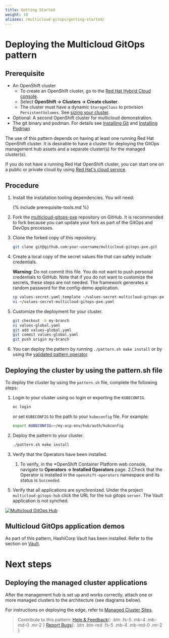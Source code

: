 ```yaml
---
title: Getting Started
weight: 10
aliases: /multicloud-gitops/getting-started/
---
```


# Deploying the Multicloud GitOps pattern

## Prerequisite

* An OpenShift cluster
  * To create an OpenShift cluster, go to the [Red Hat Hybrid Cloud console](https://console.redhat.com/).
  * Select **OpenShift -> Clusters -> Create cluster**.
  * The cluster must have a dynamic `StorageClass` to provision `PersistentVolumes`. See [sizing your cluster](../../multicloud-gitops/cluster-sizing).
* Optional: A second OpenShift cluster for multicloud demonstration.
* The git binary and podman. For details see [Installing Git](https://git-scm.com/book/en/v2/Getting-Started-Installing-Git) and [Installing Podman](https://podman.io/getting-started/installation)

The use of this pattern depends on having at least one running Red Hat
OpenShift cluster. It is desirable to have a cluster for deploying the GitOps
management hub assets and a separate cluster(s) for the managed cluster(s).

If you do not have a running Red Hat OpenShift cluster, you can start one on a
public or private cloud by using [Red Hat's cloud
service](https://console.redhat.com/openshift/create).

## Procedure

1. Install the installation tooling dependencies. You will need:

   {% include prerequisite-tools.md %}

2. Fork the [multicloud-gitops-pxe](https://github.com/portworx/rh-multicloud-gitops-pxe) repository on GitHub. It is recommended to fork because you can update your fork as part of the GitOps and DevOps processes.

3. Clone the forked copy of this repository.

    ```sh
    git clone git@github.com:your-username/multicloud-gitops-pxe.git
    ```

4. Create a local copy of the secret values file that can safely include credentials.

    **Warning:**
    Do not commit this file. You do not want to push personal credentials to GitHub.
    Note that if you do not want to customize the secrets, these steps are not needed.
    The framework generates a random password for the config-demo application.

    ```sh
    cp values-secret.yaml.template ~/values-secret-multicloud-gitops-pxe.yaml
    vi ~/values-secret-multicloud-gitops-pxe.yaml
    ```

5. Customize the deployment for your cluster.

   ```sh
   git checkout -b my-branch
   vi values-global.yaml
   git add values-global.yaml
   git commit values-global.yaml
   git push origin my-branch
   ```

6. You can deploy the pattern by running `./pattern.sh make install` or by using the [validated pattern operator](/infrastructure/using-validated-pattern-operator/). 

##  Deploying the cluster by using the pattern.sh file
To deploy the cluster by using the `pattern.sh` file, complete the following steps:

1. Login to your cluster using oc login or exporting the `KUBECONFIG`.

    ```sh
    oc login
    ```

    or set `KUBECONFIG` to the path to your `kubeconfig` file. For example:

    ```sh
    export KUBECONFIG=~/my-ocp-env/hub/auth/kubconfig
    ```

2. Deploy the pattern to your cluster.

    ```sh
    ./pattern.sh make install
    ```

4. Verify that the Operators have been installed.
    1. To verify, in the *OpenShift Container Platform web console, navigate to **Operators → Installed Operators** page.
    2.Check that the Operator is installed in the `openshift-operators` namespace and its status is `Succeeded`.
<!-- Get a SME review for this step 5 -->
5. Verify that all applications are synchronized. Under the project `multicloud-gitops-hub` click the URL for the `hub` gitops `server`. The Vault application is not synched.

[![Multicloud GitOps Hub](/images/multicloud-gitops-Portworx/multicloud-gitops-argocd.png)](/images/multicloud-gitops-Portworx/multicloud-gitops-argocd.png)

<!-- Moved Deploying the managed cluster applications section under next step (or it should be a separate file-->

## Multicloud GitOps application demos

As part of this pattern, HashiCorp Vault has been installed. Refer to the section on [Vault](https://hybrid-cloud-patterns.io/secrets/vault/).

<!--The Next steps heading is not inline with the chapter and only points to contibution links for help and feedback or bugs -->
# Next steps

## Deploying the managed cluster applications

After the management hub is set up and works correctly, attach one or more managed clusters to the architecture (see diagrams below).

For instructions on deploying the edge, refer to [Managed Cluster Sites](https://hybrid-cloud-patterns.io/multicloud-gitops-Portworx/managed-cluster/).

>Contribute to this pattern:
[Help & Feedback](https://groups.google.com/g/hybrid-cloud-patterns){: .btn .fs-5 .mb-4 .mb-md-0 .mr-2 }
[Report Bugs](https://github.com/portworx/rh-multicloud-gitops-pxe/issues){: .btn .btn-red .fs-5 .mb-4 .mb-md-0 .mr-2 }
